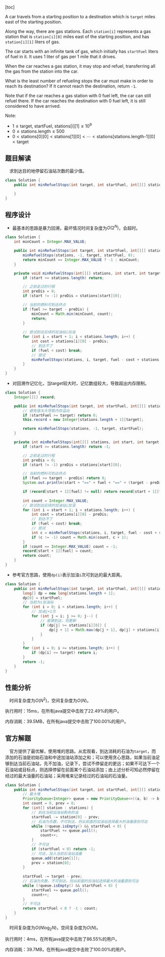 [toc]

A car travels from a starting position to a destination which is `target` miles east of the starting position.

Along the way, there are gas stations.  Each `station[i]` represents a gas station that is `station[i][0]` miles east of the starting position, and has `station[i][1]` liters of gas.

The car starts with an infinite tank of gas, which initially has `startFuel` liters of fuel in it.  It uses 1 liter of gas per 1 mile that it drives.

When the car reaches a gas station, it may stop and refuel, transferring all the gas from the station into the car.

What is the least number of refueling stops the car must make in order to reach its destination?  If it cannot reach the destination, return `-1`.

Note that if the car reaches a gas station with 0 fuel left, the car can still refuel there.  If the car reaches the destination with 0 fuel left, it is still considered to have arrived.



Note:

* $1 \le \text{target, startFuel, stations[i][1]} \le 10^9$
* $0 \le \text{stations.length} \le 500$
* $0 < \text{stations[0][0]} < \text{stations[1][0]} < \cdots < \text{stations[stations.length-1][0]} < \text{target}$



## 题目解读

&emsp;求到达目的地停留石油站次数的最少值。

```java
class Solution {
    public int minRefuelStops(int target, int startFuel, int[][] stations) {

    }
}
```

## 程序设计

* 最基本的思路是暴力回溯，最坏情况时间复杂度为$O(2^N)$，会超时。

```java
class Solution {
    int minCount = Integer.MAX_VALUE;

    public int minRefuelStops(int target, int startFuel, int[][] stations) {
        minRefuelStops(stations, -1, target, startFuel, 0);
        return minCount == Integer.MAX_VALUE ? -1 : minCount;
    }

    private void minRefuelStops(int[][] stations, int start, int target, int fuel, int count) {
        if (start >= stations.length) return;

        // 之前走过的行程
        int preDis = 0;
        if (start != -1) preDis = stations[start][0];

        // 当前的燃料可到达终点
        if (fuel >= target - preDis) {
            minCount = Math.min(minCount, count);
            return;
        }
        
        // 尝试到达后续的加油站i加油
        for (int i = start + 1; i < stations.length; i++) {
            int cost = stations[i][0] - preDis;
            // 到达不了
            if (fuel < cost) break;
            // 尝试
            minRefuelStops(stations, i, target, fuel - cost + stations[i][1], count + 1);
        }
    }
}
```

* 对回溯作记忆化，当target较大时，记忆数组较大，导致超出内存限制。

```java
class Solution {
    Integer[][] record;

    public int minRefuelStops(int target, int startFuel, int[][] stations) {
        // 避免值太大导致内存溢出
        if (startFuel >= target) return 0;
        this.record = new Integer[stations.length + 1][target];

        return minRefuelStops(stations, -1, target, startFuel);
    }

    private int minRefuelStops(int[][] stations, int start, int target, int fuel) {
        if (start >= stations.length) return -1;

        // 之前走过的行程
        int preDis = 0;
        if (start != -1) preDis = stations[start][0];

        // 当前的燃料可到达终点
        if (fuel >= target - preDis) return 0;
        System.out.println(start + "==" + fuel + "==" + (target - preDis));

        if (record[start + 1][fuel] != null) return record[start + 1][fuel];
        
        int count = Integer.MAX_VALUE;
        // 尝试到达后续的加油站i加油
        for (int i = start + 1; i < stations.length; i++) {
            int cost = stations[i][0] - preDis;
            // 到达不了
            if (fuel < cost) break;
            // 尝试
            int c = minRefuelStops(stations, i, target, fuel - cost + stations[i][1]);
            if (c != -1) count = Math.min(count, c + 1);
        }
        if (count == Integer.MAX_VALUE) count = -1;
        record[start + 1][fuel] = count;
        return count;
    }
}
```

* 参考官方思路，使用`dp(i)`表示加油`i`次可到达的最大距离。

```java
class Solution {
    public int minRefuelStops(int target, int startFuel, int[][] stations) {
        long[] dp = new long[stations.length + 1];
        dp[0] = startFuel;
        // 当前为i加油站
        for (int i = 0; i < stations.length; i++) {
            // 加油j+1次
            for (int j = i; j >= 0; j--) {
                // 能够到达，则更新
                if (dp[j] >= stations[i][0]) {
                    dp[j + 1] = Math.max(dp[j + 1], dp[j] + stations[i][1]);
                }
            }
        }
        for (int i = 0; i <= stations.length; i++) {
            if (dp[i] >= target) return i;
        }
        return -1;
    }
}
```

## 性能分析

&emsp;时间复杂度为$O(N^2)$，空间复杂度为$O(N)$。

执行用时：15ms，在所有java提交中击败了22.49%的用户。

内存消耗：39.5MB，在所有java提交中击败了100.00%的用户。

## 官方解题

&emsp;官方提供了最优解，使用堆的思路。从宏观看，到达消耗的石油为`target`，而添加的石油是初始石油和中途加油站添加之和；可以使用贪心思路，如果当前油足够到达当前石油站，先不加油，记录下，尝试不停留走的更远；如果不可达下一个石油站或目标点，则选择停留在前面某个石油站添加；由上述分析可知必然停留在经过的最大油量的石油站；采用堆来记录经过的石油站的石油量。

```java
class Solution {
    public int minRefuelStops(int target, int startFuel, int[][] stations) {
        // 最大堆
        PriorityQueue<Integer> queue = new PriorityQueue<>((a, b) -> b - a);
        int count = 0, prev = 0;
        for (int[] station : stations) {
            // 到达当前加油站剩余的油
            startFuel -= station[0] - prev;
            // 石油为负数，不可到达，则从前面的加油站选择最大的油量直到可达
            while (!queue.isEmpty() && startFuel < 0) {
                startFuel += queue.poll();
                count++;
            }
            // 不可达
            if (startFuel < 0) return -1;
            // 可达，加入当前石油站油量
            queue.add(station[1]);
            prev = station[0];
        }
    
        startFuel -= target - prev;
        // 石油为负数，不可到达，则从前面的加油站选择最大的油量直到可达
        while (!queue.isEmpty() && startFuel < 0) {
            startFuel += queue.poll();
            count++;
        }
        // 不可达
        return startFuel < 0 ? -1 : count;
    }
}
```

&emsp;时间复杂度为$O(N\log_2N)$，空间复杂度为$O(N)$。

执行用时：4ms，在所有java提交中击败了86.55%的用户。

内存消耗：39.7MB，在所有java提交中击败了100.00%的用户。
